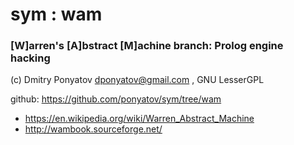 # sym : wam
### [W]arren's [A]bstract [M]achine branch: Prolog engine hacking

(c) Dmitry Ponyatov <dponyatov@gmail.com> , GNU LesserGPL

github: https://github.com/ponyatov/sym/tree/wam

* https://en.wikipedia.org/wiki/Warren_Abstract_Machine
* http://wambook.sourceforge.net/
